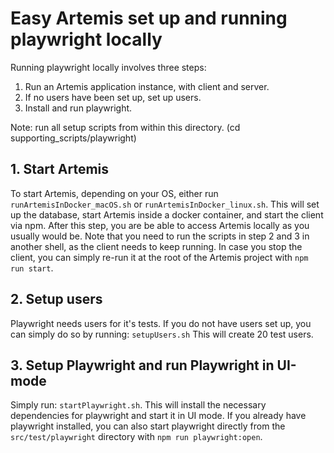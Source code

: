# Easy Artemis set up and running playwright locally

Running playwright locally involves three steps:
1. Run an Artemis application instance, with client and server.
2. If no users have been set up, set up users.
3. Install and run playwright.

Note: run all setup scripts from within this directory. (cd supporting_scripts/playwright)

## 1. Start Artemis

To start Artemis, depending on your OS, either run `runArtemisInDocker_macOS.sh` or `runArtemisInDocker_linux.sh`.
This will set up the database, start Artemis inside a docker container, and start the client via npm.
After this step, you are be able to access Artemis locally as you usually would be.
Note that you need to run the scripts in step 2 and 3 in another shell, as the client needs to keep running.
In case you stop the client, you can simply re-run it at the root of the Artemis project with `npm run start`.

## 2. Setup users

Playwright needs users for it's tests. If you do not have users set up, you can simply do so by running:
`setupUsers.sh`
This will create 20 test users.

## 3. Setup Playwright and run Playwright in UI-mode

Simply run: `startPlaywright.sh`. This will install the necessary dependencies for playwright and start it in UI mode.
If you already have playwright installed, you can also start playwright directly from the `src/test/playwright` directory with `npm run playwright:open`.
